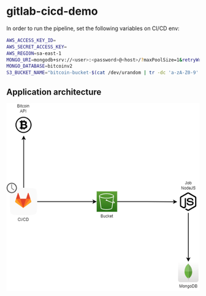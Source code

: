 # gitlab-cicd-demo

In order to run the pipeline, set the following variables on CI/CD env:

```bash
AWS_ACCESS_KEY_ID=
AWS_SECRET_ACCESS_KEY=
AWS_REGION=sa-east-1
MONGO_URI=mongodb+srv://<user>:<password>@<host>/?maxPoolSize=1&retryWrites=true&w=majority
MONGO_DATABASE=bitcoinv2
S3_BUCKET_NAME="bitcoin-bucket-$(cat /dev/urandom | tr -dc 'a-zA-Z0-9' | fold -w 12 | tr '[:upper:]' '[:lower:]' | head -n 1)"
```

## Application architecture
![Architecture](./architecture/gitlab-cicd-demo.drawio.png)
